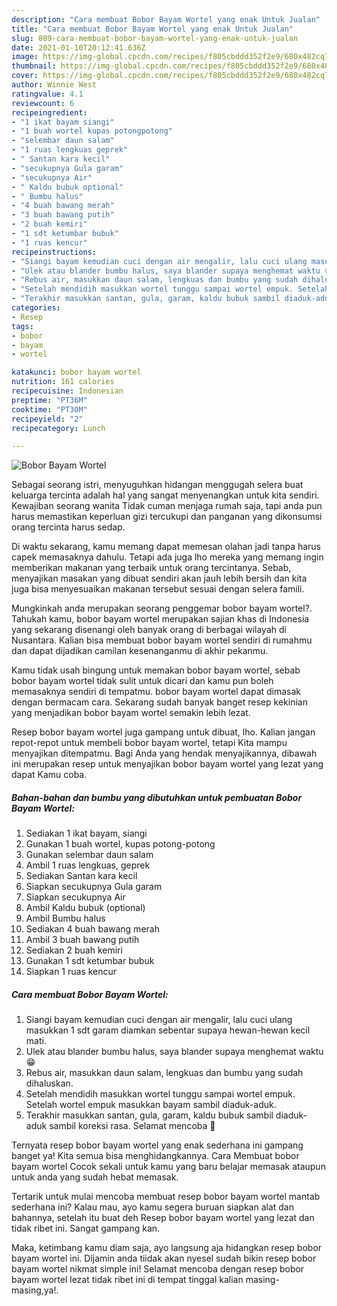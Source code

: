 ```yaml
---
description: "Cara membuat Bobor Bayam Wortel yang enak Untuk Jualan"
title: "Cara membuat Bobor Bayam Wortel yang enak Untuk Jualan"
slug: 809-cara-membuat-bobor-bayam-wortel-yang-enak-untuk-jualan
date: 2021-01-10T20:12:41.636Z
image: https://img-global.cpcdn.com/recipes/f805cbddd352f2e9/680x482cq70/bobor-bayam-wortel-foto-resep-utama.jpg
thumbnail: https://img-global.cpcdn.com/recipes/f805cbddd352f2e9/680x482cq70/bobor-bayam-wortel-foto-resep-utama.jpg
cover: https://img-global.cpcdn.com/recipes/f805cbddd352f2e9/680x482cq70/bobor-bayam-wortel-foto-resep-utama.jpg
author: Winnie West
ratingvalue: 4.1
reviewcount: 6
recipeingredient:
- "1 ikat bayam siangi"
- "1 buah wortel kupas potongpotong"
- "selembar daun salam"
- "1 ruas lengkuas geprek"
- " Santan kara kecil"
- "secukupnya Gula garam"
- "secukupnya Air"
- " Kaldu bubuk optional"
- " Bumbu halus"
- "4 buah bawang merah"
- "3 buah bawang putih"
- "2 buah kemiri"
- "1 sdt ketumbar bubuk"
- "1 ruas kencur"
recipeinstructions:
- "Siangi bayam kemudian cuci dengan air mengalir, lalu cuci ulang masukkan 1 sdt garam diamkan sebentar supaya hewan-hewan kecil mati."
- "Ulek atau blander bumbu halus, saya blander supaya menghemat waktu 😁"
- "Rebus air, masukkan daun salam, lengkuas dan bumbu yang sudah dihaluskan."
- "Setelah mendidih masukkan wortel tunggu sampai wortel empuk. Setelah wortel empuk masukkan bayam sambil diaduk-aduk."
- "Terakhir masukkan santan, gula, garam, kaldu bubuk sambil diaduk-aduk sambil koreksi rasa. Selamat mencoba 🥰"
categories:
- Resep
tags:
- bobor
- bayam
- wortel

katakunci: bobor bayam wortel 
nutrition: 161 calories
recipecuisine: Indonesian
preptime: "PT36M"
cooktime: "PT30M"
recipeyield: "2"
recipecategory: Lunch

---
```



![Bobor Bayam Wortel](https://img-global.cpcdn.com/recipes/f805cbddd352f2e9/680x482cq70/bobor-bayam-wortel-foto-resep-utama.jpg)

Sebagai seorang istri, menyuguhkan hidangan menggugah selera buat keluarga tercinta adalah hal yang sangat menyenangkan untuk kita sendiri. Kewajiban seorang  wanita Tidak cuman menjaga rumah saja, tapi anda pun harus memastikan keperluan gizi tercukupi dan panganan yang dikonsumsi orang tercinta harus sedap.

Di waktu  sekarang, kamu memang dapat memesan olahan jadi tanpa harus capek memasaknya dahulu. Tetapi ada juga lho mereka yang memang ingin memberikan makanan yang terbaik untuk orang tercintanya. Sebab, menyajikan masakan yang dibuat sendiri akan jauh lebih bersih dan kita juga bisa menyesuaikan makanan tersebut sesuai dengan selera famili. 



Mungkinkah anda merupakan seorang penggemar bobor bayam wortel?. Tahukah kamu, bobor bayam wortel merupakan sajian khas di Indonesia yang sekarang disenangi oleh banyak orang di berbagai wilayah di Nusantara. Kalian bisa membuat bobor bayam wortel sendiri di rumahmu dan dapat dijadikan camilan kesenanganmu di akhir pekanmu.

Kamu tidak usah bingung untuk memakan bobor bayam wortel, sebab bobor bayam wortel tidak sulit untuk dicari dan kamu pun boleh memasaknya sendiri di tempatmu. bobor bayam wortel dapat dimasak dengan bermacam cara. Sekarang sudah banyak banget resep kekinian yang menjadikan bobor bayam wortel semakin lebih lezat.

Resep bobor bayam wortel juga gampang untuk dibuat, lho. Kalian jangan repot-repot untuk membeli bobor bayam wortel, tetapi Kita mampu menyajikan ditempatmu. Bagi Anda yang hendak menyajikannya, dibawah ini merupakan resep untuk menyajikan bobor bayam wortel yang lezat yang dapat Kamu coba.

<!--inarticleads1-->

##### Bahan-bahan dan bumbu yang dibutuhkan untuk pembuatan Bobor Bayam Wortel:

1. Sediakan 1 ikat bayam, siangi
1. Gunakan 1 buah wortel, kupas potong-potong
1. Gunakan selembar daun salam
1. Ambil 1 ruas lengkuas, geprek
1. Sediakan  Santan kara kecil
1. Siapkan secukupnya Gula garam
1. Siapkan secukupnya Air
1. Ambil  Kaldu bubuk (optional)
1. Ambil  Bumbu halus
1. Sediakan 4 buah bawang merah
1. Ambil 3 buah bawang putih
1. Sediakan 2 buah kemiri
1. Gunakan 1 sdt ketumbar bubuk
1. Siapkan 1 ruas kencur




<!--inarticleads2-->

##### Cara membuat Bobor Bayam Wortel:

1. Siangi bayam kemudian cuci dengan air mengalir, lalu cuci ulang masukkan 1 sdt garam diamkan sebentar supaya hewan-hewan kecil mati.
1. Ulek atau blander bumbu halus, saya blander supaya menghemat waktu 😁
1. Rebus air, masukkan daun salam, lengkuas dan bumbu yang sudah dihaluskan.
1. Setelah mendidih masukkan wortel tunggu sampai wortel empuk. Setelah wortel empuk masukkan bayam sambil diaduk-aduk.
1. Terakhir masukkan santan, gula, garam, kaldu bubuk sambil diaduk-aduk sambil koreksi rasa. Selamat mencoba 🥰




Ternyata resep bobor bayam wortel yang enak sederhana ini gampang banget ya! Kita semua bisa menghidangkannya. Cara Membuat bobor bayam wortel Cocok sekali untuk kamu yang baru belajar memasak ataupun untuk anda yang sudah hebat memasak.

Tertarik untuk mulai mencoba membuat resep bobor bayam wortel mantab sederhana ini? Kalau mau, ayo kamu segera buruan siapkan alat dan bahannya, setelah itu buat deh Resep bobor bayam wortel yang lezat dan tidak ribet ini. Sangat gampang kan. 

Maka, ketimbang kamu diam saja, ayo langsung aja hidangkan resep bobor bayam wortel ini. Dijamin anda tiidak akan nyesel sudah bikin resep bobor bayam wortel nikmat simple ini! Selamat mencoba dengan resep bobor bayam wortel lezat tidak ribet ini di tempat tinggal kalian masing-masing,ya!.

